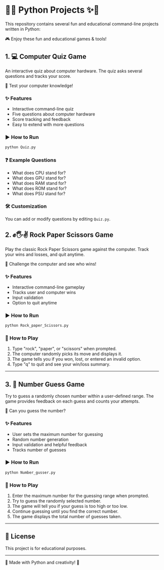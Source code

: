 


# 🐍✨ Python Projects ✨🐍


This repository contains several fun and educational command-line projects written in Python:

🎮 Enjoy these fun and educational games & tools!


## 1. 💻 Computer Quiz Game

An interactive quiz about computer hardware. The quiz asks several questions and tracks your score.

📝 Test your computer knowledge!

### ✨ Features
- Interactive command-line quiz
- Five questions about computer hardware
- Score tracking and feedback
- Easy to extend with more questions

### ▶️ How to Run
```bash
python Quiz.py
```

### ❓ Example Questions
- What does CPU stand for?
- What does GPU stand for?
- What does RAM stand for?
- What does ROM stand for?
- What does PSU stand for?

### 🛠️ Customization
You can add or modify questions by editing `Quiz.py`.



## 2. ✊🖐️✌️ Rock Paper Scissors Game

Play the classic Rock Paper Scissors game against the computer. Track your wins and losses, and quit anytime.

🤖 Challenge the computer and see who wins!

### ✨ Features
- Interactive command-line gameplay
- Tracks user and computer wins
- Input validation
- Option to quit anytime

### ▶️ How to Run
```bash
python Rock_paper_Scissors.py
```

### 🎲 How to Play
1. Type "rock", "paper", or "scissors" when prompted.
2. The computer randomly picks its move and displays it.
3. The game tells you if you won, lost, or entered an invalid option.
4. Type "q" to quit and see your win/loss summary.

---


## 3. 🔢 Number Guess Game

Try to guess a randomly chosen number within a user-defined range. The game provides feedback on each guess and counts your attempts.

🎯 Can you guess the number?

### ✨ Features
- User sets the maximum number for guessing
- Random number generation
- Input validation and helpful feedback
- Tracks number of guesses

### ▶️ How to Run
```bash
python Number_gusser.py
```

### 🎲 How to Play
1. Enter the maximum number for the guessing range when prompted.
2. Try to guess the randomly selected number.
3. The game will tell you if your guess is too high or too low.
4. Continue guessing until you find the correct number.
5. The game displays the total number of guesses taken.


---



## 📝 License
This project is for educational purposes.

---

🌟 Made with Python and creativity! 🌟